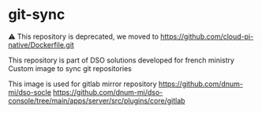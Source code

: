 # git-sync

:warning: This repository is deprecated, we moved to https://github.com/cloud-pi-native/Dockerfile.git

This repository is part of DSO solutions developed for french ministry
Custom image to sync git repositories

This image is used for gitlab mirror repository
https://github.com/dnum-mi/dso-socle
https://github.com/dnum-mi/dso-console/tree/main/apps/server/src/plugins/core/gitlab
